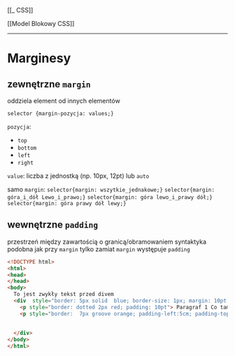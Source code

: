 [[_ CSS]]

[[Model Blokowy CSS]]

---
# Marginesy

## zewnętrzne `margin`
oddziela element od innych elementów

`selector {margin-pozycja: values;}`

`pozycja`:
- `top`
- `bottom`
- `left`
- `right`

`value`: liczba z jednostką (np. 10px, 12pt) lub `auto`

samo `margin`:
`selector{margin: wszytkie_jednakowe;}`
`selector{margin: góra_i_dół Lewo_i_prawo;}`
`selector{margin: góra lewo_i_prawy dół;}`
`selector{margin: góra prawy dół lewy;}`


## wewnętrzne `padding`
przestrzeń między zawartością o granicą/obramowaniem
syntaktyka podobna jak przy `margin` tylko zamiat `margin` występuje `padding`

```html
<!DOCTYPE html>
<html>
<head>
</head>
<body>
  To jest zwykły tekst przed divem
  <div  style="border: 5px solid  blue; border-size: 1px; margin: 10pt 20pt" >
    <p style="border: dotted 2px red; padding: 10pt"> Paragraf 1 Co tam lorem ipsum <p>
    <p style="border:  7px groove orange; padding-left:5cm; padding-top:1cm; padding-bottom:10mm; margin: 20px;"> Paragraf 2 </p>
    
    
  </div>
</body>
</html>
```




